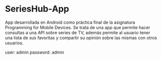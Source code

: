 # SeriesHub-App
App desarrollada en Android como práctica final de la asignatura Programming for Mobile Devices. Se trata de una app que permite hacer consultas a una API sobre series de TV, además permite al usuario tener una lista de sus favoritas y compartir su opinión sobre las mismas con otros usuarios.

user: admin
password: admin
